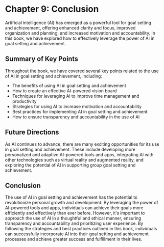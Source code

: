 Chapter 9: Conclusion
=====================

Artificial intelligence (AI) has emerged as a powerful tool for goal setting and achievement, offering enhanced clarity and focus, improved organization and planning, and increased motivation and accountability. In this book, we have explored how to effectively leverage the power of AI in goal setting and achievement.

Summary of Key Points
---------------------

Throughout the book, we have covered several key points related to the use of AI in goal setting and achievement, including:

* The benefits of using AI in goal setting and achievement
* How to create an effective AI-powered vision board
* Techniques for leveraging AI to improve time management and productivity
* Strategies for using AI to increase motivation and accountability
* Best practices for implementing AI in goal setting and achievement
* How to ensure transparency and accountability in the use of AI

Future Directions
-----------------

As AI continues to advance, there are many exciting opportunities for its use in goal setting and achievement. These include developing more personalized and adaptive AI-powered tools and apps, integrating AI with other technologies such as virtual reality and augmented reality, and exploring the potential of AI in supporting group goal setting and achievement.

Conclusion
----------

The use of AI in goal setting and achievement has the potential to revolutionize personal growth and development. By leveraging the power of AI-powered tools and apps, individuals can achieve their goals more efficiently and effectively than ever before. However, it's important to approach the use of AI in a thoughtful and ethical manner, ensuring transparency and accountability and prioritizing user experience. By following the strategies and best practices outlined in this book, individuals can successfully incorporate AI into their goal setting and achievement processes and achieve greater success and fulfillment in their lives.

